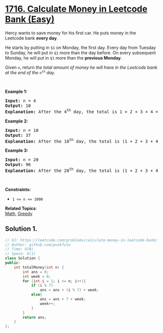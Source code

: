 # [1716. Calculate Money in Leetcode Bank (Easy)](https://leetcode.com/problems/calculate-money-in-leetcode-bank/)

<p>Hercy wants to save money for his first car. He puts money in the Leetcode&nbsp;bank <strong>every day</strong>.</p>

<p>He starts by putting in <code>$1</code> on Monday, the first day. Every day from Tuesday to Sunday, he will put in <code>$1</code> more than the day before. On every subsequent Monday, he will put in <code>$1</code> more than the <strong>previous Monday</strong>.<span style="display: none;"> </span></p>

<p>Given <code>n</code>, return <em>the total amount of money he will have in the Leetcode bank at the end of the </em><code>n<sup>th</sup></code><em> day.</em></p>

<p>&nbsp;</p>
<p><strong>Example 1:</strong></p>

<pre><strong>Input:</strong> n = 4
<strong>Output:</strong> 10
<strong>Explanation:</strong>&nbsp;After the 4<sup>th</sup> day, the total is 1 + 2 + 3 + 4 = 10.
</pre>

<p><strong>Example 2:</strong></p>

<pre><strong>Input:</strong> n = 10
<strong>Output:</strong> 37
<strong>Explanation:</strong>&nbsp;After the 10<sup>th</sup> day, the total is (1 + 2 + 3 + 4 + 5 + 6 + 7) + (2 + 3 + 4) = 37. Notice that on the 2<sup>nd</sup> Monday, Hercy only puts in $2.
</pre>

<p><strong>Example 3:</strong></p>

<pre><strong>Input:</strong> n = 20
<strong>Output:</strong> 96
<strong>Explanation:</strong>&nbsp;After the 20<sup>th</sup> day, the total is (1 + 2 + 3 + 4 + 5 + 6 + 7) + (2 + 3 + 4 + 5 + 6 + 7 + 8) + (3 + 4 + 5 + 6 + 7 + 8) = 96.
</pre>

<p>&nbsp;</p>
<p><strong>Constraints:</strong></p>

<ul>
	<li><code>1 &lt;= n &lt;= 1000</code></li>
</ul>


**Related Topics**:  
[Math](https://leetcode.com/tag/math/), [Greedy](https://leetcode.com/tag/greedy/)

## Solution 1. 

```cpp
// OJ: https://leetcode.com/problems/calculate-money-in-leetcode-bank/
// Author: github.com/punkfulw
// Time: O(N)
// Space: O(1)
class Solution {
public:
    int totalMoney(int n) {
        int ans = 0;
        int week = 0;
        for (int i = 1; i <= n; i++){
            if (i % 7)
                ans = ans + (i % 7) + week;
            else{
                ans = ans + 7 + week;
                week++;
            }
        }
        return ans;
    }
};
```
